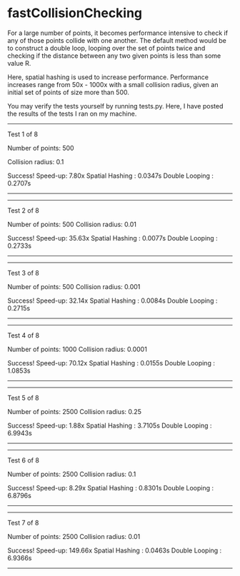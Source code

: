 # fastCollisionChecking

For a large number of points, it becomes performance intensive to check if any of those points collide with one another. The default method would be to construct a double loop, looping over the set of points twice and checking if the distance between any two given points is less than some value R.

Here, spatial hashing is used to increase performance. Performance increases range from 50x - 1000x with a small collision radius, given an initial set of points of size more than 500.

You may verify the tests yourself by running tests.py. Here, I have posted the results of the tests I ran on my machine.

__________________________________________________
Test 1 of 8

Number of points: 500

Collision radius: 0.1


Success! Speed-up: 7.80x
Spatial Hashing : 0.0347s
Double Looping : 0.2707s
__________________________________________________


__________________________________________________
Test 2 of 8

Number of points: 500
Collision radius: 0.01


Success! Speed-up: 35.63x
Spatial Hashing : 0.0077s
Double Looping : 0.2733s
__________________________________________________


__________________________________________________
Test 3 of 8

Number of points: 500
Collision radius: 0.001


Success! Speed-up: 32.14x
Spatial Hashing : 0.0084s
Double Looping : 0.2715s
__________________________________________________


__________________________________________________
Test 4 of 8

Number of points: 1000
Collision radius: 0.0001


Success! Speed-up: 70.12x
Spatial Hashing : 0.0155s
Double Looping : 1.0853s
__________________________________________________


__________________________________________________
Test 5 of 8

Number of points: 2500
Collision radius: 0.25


Success! Speed-up: 1.88x
Spatial Hashing : 3.7105s
Double Looping : 6.9943s
__________________________________________________


__________________________________________________
Test 6 of 8

Number of points: 2500
Collision radius: 0.1


Success! Speed-up: 8.29x
Spatial Hashing : 0.8301s
Double Looping : 6.8796s
__________________________________________________


__________________________________________________
Test 7 of 8

Number of points: 2500
Collision radius: 0.01


Success! Speed-up: 149.66x
Spatial Hashing : 0.0463s
Double Looping : 6.9366s
__________________________________________________
